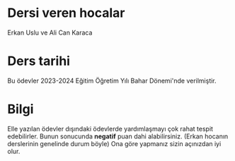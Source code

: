 # Dersi veren hocalar
Erkan Uslu ve Ali Can Karaca
# Ders tarihi
Bu ödevler 2023-2024 Eğitim Öğretim Yılı Bahar Dönemi'nde verilmiştir.
# Bilgi
Elle yazılan ödevler dışındaki ödevlerde yardımlaşmayı çok rahat tespit edebilirler. Bunun sonucunda **negatif** puan dahi alabilirsiniz. (Erkan hocanın derslerinin genelinde durum böyle) Ona göre yapmanız sizin açınızdan iyi olur.